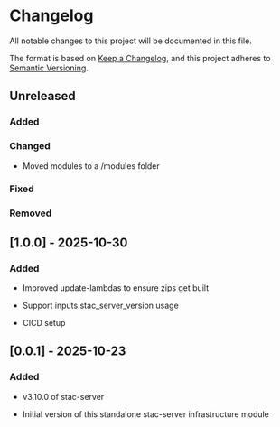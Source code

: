 # Changelog

All notable changes to this project will be documented in this file.

The format is based on [Keep a Changelog](https://keepachangelog.com/en/1.1.0/),
and this project adheres to [Semantic Versioning](http://semver.org/spec/v2.0.0.html).

## Unreleased

### Added

### Changed

- Moved modules to a /modules folder

### Fixed

### Removed

## [1.0.0] - 2025-10-30

### Added

- Improved update-lambdas to ensure zips get built

- Support inputs.stac_server_version usage

- CICD setup

## [0.0.1] - 2025-10-23

### Added

- v3.10.0 of stac-server

- Initial version of this standalone stac-server infrastructure module
